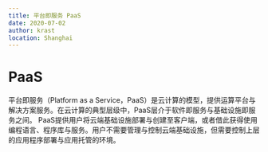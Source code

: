 ```yaml
---
title: 平台即服务 PaaS
date: 2020-07-02
author: krast
location: Shanghai  
---
```


# PaaS

平台即服务（Platform as a Service，PaaS）是云计算的模型，提供运算平台与解决方案服务。在云计算的典型层级中，PaaS层介于软件即服务与基础设施即服务之间。 PaaS提供用户将云端基础设施部署与创建至客户端，或者借此获得使用编程语言、程序库与服务。用户不需要管理与控制云端基础设施，但需要控制上层的应用程序部署与应用托管的环境。